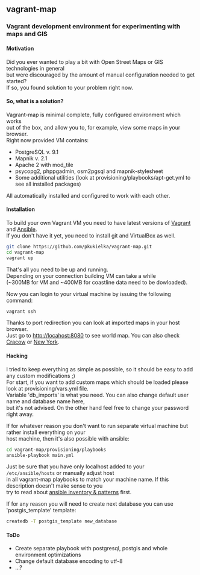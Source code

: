 ## vagrant-map

### Vagrant development environment for experimenting with maps and GIS


#### Motivation
Did you ever wanted to play a bit with Open Street Maps or GIS technologies in general  
but were discouraged by the amount of manual configuration needed to get started?  
If so, you found solution to your problem right now.


#### So, what is a solution?
Vagrant-map is minimal complete, fully configured environment which works  
out of the box, and allow you to, for example, view some maps in your browser.  
Right now provided VM contains:

  - PostgreSQL v. 9.1
  - Mapnik v. 2.1
  - Apache 2 with mod_tile
  - psycopg2, phppgadmin, osm2pgsql and mapnik-stylesheet
  - Some additional utilities (look at provisioning/playbooks/apt-get.yml to see all installed packages)

All automatically installed and configured to work with each other.

#### Installation
To build your own Vagrant VM you need to have latest versions of 
[Vagrant](http://www.vagrantup.com/) and [Ansible](http://ansible.cc/).  
If you don't have it yet, you need to install git and VirtualBox as well.

```bash
git clone https://github.com/pkukielka/vagrant-map.git
cd vagrant-map
vagrant up
```  

That's all you need to be up and running.  
Depending on your connection building VM can take a while  
(~300MB for VM and ~400MB for coastline data need to be dowloaded).

Now you can login to your virtual machine by issuing the following command:

```bash
vagrant ssh
```

Thanks to port redirection you can look at imported maps in your host browser.  
Just go to [http://locahost:8080](http://locahost:8080) to see world map. You can also check
[Cracow](http://localhost:8080/?zoom=15&lat=50.06013&lon=19.94137&layers=B) or
[New York](http://localhost:8080/?zoom=10&lat=40.84975&lon=-73.81733&layers=B).

#### Hacking
I tried to keep everything as simple as possible, so it should be easy to add any custom modifications ;)  
For start, if you want to add custom maps which should be loaded please look at provisioning/vars.yml file.  
Variable 'db_imports' is what you need. You can also change default user name and database name here,  
but it's not advised. On the other hand feel free to change your password right away.

If for whatever reason you don't want to run separate virtual machine but rather install everything on your  
host machine, then it's also possible with ansible:

```bash
cd vagrant-map/provisioning/playbooks
ansible-playbook main.yml
```

Just be sure that you have only localhost added to your ``` /etc/ansible/hosts``` or manually  adjust host  
in all vagrant-map playbooks to match your machine name. If this description doesn't make sense to you  
try to read about [ansible inventory & patterns](http://ansible.cc/docs/patterns.html) first.

If for any reason you will need to create next database you can use 'postgis_template' template:

```bash
createdb -T postgis_template new_database
```

#### ToDo

- Create separate playbook with postgresql, postgis and whole environment optimizations
- Change default database encoding to utf-8
- ...?